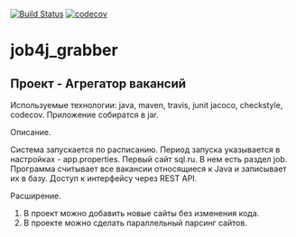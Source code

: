 [![Build Status](https://travis-ci.com/kamikhaylov/job4j_grabber.svg?branch=main)](https://travis-ci.com/kamikhaylov/job4j_grabber)
[![codecov](https://codecov.io/gh/kamikhaylov/job4j_grabber/branch/main/graph/badge.svg?token=415ADKU381)](https://codecov.io/gh/kamikhaylov/job4j_grabber)


# job4j_grabber
## Проект - Агрегатор вакансий

Используемые технологии: java, maven, travis, junit jacoco, checkstyle, codecov.
Приложение собиратся в jar.

Описание.

Система запускается по расписанию. Период запуска указывается в настройках - app.properties.
Первый сайт sql.ru. В нем есть раздел job. Программа считывает все вакансии относящиеся к Java и записывает их в базу.
Доступ к интерфейсу через REST API.

Расширение.

1. В проект можно добавить новые сайты без изменения кода.
2. В проекте можно сделать параллельный парсинг сайтов.